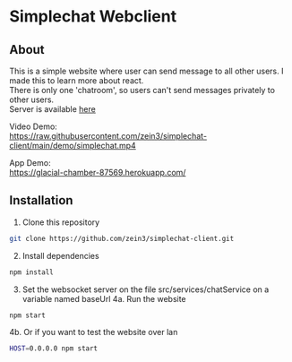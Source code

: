 # Simplechat Webclient
## About
This is a simple website where user can send message to all other users. I made this to learn more about react.  
There is only one 'chatroom', so users can't send messages privately to other users.  
Server is available [here](https://github.com/zein3/simplechat-server)  
  
Video Demo:  
https://raw.githubusercontent.com/zein3/simplechat-client/main/demo/simplechat.mp4  

App Demo:  
https://glacial-chamber-87569.herokuapp.com/
  

## Installation
1. Clone this repository
```bash
git clone https://github.com/zein3/simplechat-client.git
```
2. Install dependencies
```bash
npm install
```
3. Set the websocket server on the file src/services/chatService on a variable named baseUrl
4a. Run the website
```bash
npm start
```
4b. Or if you want to test the website over lan
```bash
HOST=0.0.0.0 npm start
```
